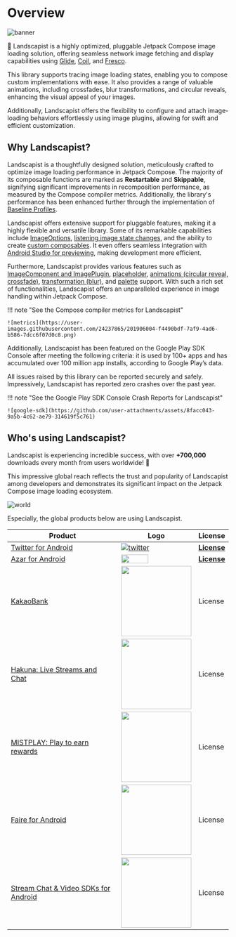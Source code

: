 # Overview

![banner](https://user-images.githubusercontent.com/24237865/127760344-bb042fe8-23e1-4014-b208-b7b549d32086.png)

🌻 Landscapist is a highly optimized, pluggable Jetpack Compose image loading solution, offering seamless network image fetching and display capabilities using [Glide](https://github.com/bumptech/glide), [Coil](https://github.com/coil-kt/coil), and [Fresco](https://github.com/facebook/fresco). 

This library supports tracing image loading states, enabling you to compose custom implementations with ease. It also provides a range of valuable animations, including crossfades, blur transformations, and circular reveals, enhancing the visual appeal of your images. 

Additionally, Landscapist offers the flexibility to configure and attach image-loading behaviors effortlessly using image plugins, allowing for swift and efficient customization. 

## Why Landscapist?

Landscapist is a thoughtfully designed solution, meticulously crafted to optimize image loading performance in Jetpack Compose. The majority of its composable functions are marked as **Restartable** and **Skippable**, signifying significant improvements in recomposition performance, as measured by the Compose compiler metrics. Additionally, the library's performance has been enhanced further through the implementation of [Baseline Profiles](https://android-developers.googleblog.com/2022/01/improving-app-performance-with-baseline.html).

Landscapist offers extensive support for pluggable features, making it a highly flexible and versatile library. Some of its remarkable capabilities include [ImageOptions](https://github.com/skydoves/landscapist#imageoptions),  [listening image state changes](https://github.com/skydoves/landscapist#listening-image-state-changes), and the ability to create [custom composables](https://github.com/skydoves/landscapist#custom-composables). It even offers seamless integration with [Android Studio for previewing](https://github.com/skydoves/landscapist#preview-on-android-studio), making development more efficient.

Furthermore, Landscapist provides various features such as [ImageComponent and ImagePlugin](https://github.com/skydoves/landscapist#imagecomponent-and-imageplugin), [placeholder](https://github.com/skydoves/landscapist#placeholder), [animations (circular reveal, crossfade)](https://github.com/skydoves/landscapist#animation), [transformation (blur)](https://github.com/skydoves/landscapist#transformation), and [palette](https://github.com/skydoves/landscapist#palette) support. With such a rich set of functionalities, Landscapist offers an unparalleled experience in image handling within Jetpack Compose.

!!! note "See the Compose compiler metrics for Landscapist"
    
    ![metrics](https://user-images.githubusercontent.com/24237865/201906004-f4490bdf-7af9-4ad6-b586-7dcc6f07d0c8.png)

Additionally, Landscapist has been featured on the Google Play SDK Console after meeting the following criteria: it is used by 100+ apps and has accumulated over 100 million app installs, according to Google Play’s data.

All issues raised by this library can be reported securely and safely. Impressively, Landscapist has reported zero crashes over the past year.

!!! note "See the Google Play SDK Console Crash Reports for Landscapist"

    ![google-sdk](https://github.com/user-attachments/assets/8facc043-9a5b-4c62-ae79-314619f5c761)

## Who's using Landscapist?

Landscapist is experiencing incredible success, with over **+700,000** downloads every month from users worldwide! 🚀 

This impressive global reach reflects the trust and popularity of Landscapist among developers and demonstrates its significant impact on the Jetpack Compose image loading ecosystem.

![world](https://user-images.githubusercontent.com/24237865/196018576-a9c87534-81a2-4618-8519-0024b67964bf.png)

Especially, the global products below are using Landscapist.

| Product                                                                                                | Logo                                                                                                                                                                                                                                                                                                                                                                                                                                                         | License                                                                                                               |
|--------------------------------------------------------------------------------------------------------|--------------------------------------------------------------------------------------------------------------------------------------------------------------------------------------------------------------------------------------------------------------------------------------------------------------------------------------------------------------------------------------------------------------------------------------------------------------|-----------------------------------------------------------------------------------------------------------------------|
| [Twitter for Android](https://play.google.com/store/apps/details?id=com.twitter.android)               | [![twitter](https://user-images.githubusercontent.com/24237865/125583182-9527dd48-433e-4e17-ae52-3f2bb544a847.jpg)](https://play.google.com/store/apps/details?id=com.twitter.android)                                                                                                                                                                                                                                                                       | **[License](https://user-images.githubusercontent.com/24237865/125583736-f0ffa76f-8f87-433b-a9fd-192231dc5e63.jpg)**  |
| [Azar for Android](https://play.google.com/store/apps/details?id=com.azarlive.android)                 | <img src="https://user-images.githubusercontent.com/24237865/155271118-2bbd5087-58b3-4360-a545-8fe4fc42efc8.jpg" width="62%" />                                                                                                                                                                                                                                                                                                                              | **[License](https://user-images.githubusercontent.com/24237865/155270807-5edcab23-2690-4c05-a068-885ee5558b25.jpeg)** |
| [KakaoBank](https://play.google.com/store/apps/details?id=com.kakaobank.channel&hl=en)                    | <img src="https://www.kapronasia.com/media/k2/items/cache/36778fed172d9c8502d2d42dc025835b_L.jpg" width="160px" />                                                                                                                                                                                                                                                                                                                            | License                                                                                                               |
| [Hakuna: Live Streams and Chat](https://play.google.com/store/apps/details?id=com.movefastcompany.bora) | <img src="https://user-images.githubusercontent.com/24237865/218469230-64747182-cda3-443c-b90f-b43728d63ffa.png" width="160px" />                                                                                                                                                                                                                                                                                                                            | License                                                                                                               |
| [MISTPLAY: Play to earn rewards](https://play.google.com/store/apps/details?id=com.mistplay.mistplay)  | <img src="https://github.com/skydoves/landscapist/assets/24237865/0693b2f6-174d-45cb-a84e-79e9839348db" width="160px" />                                                                                                                                                                                                                                                                                                                                     | License                                                                                                               |
| [Faire for Android](https://play.google.com/store/apps/details?id=com.faire.retailer&hl=en_CA&gl=US)   | <img src="https://user-images.githubusercontent.com/24237865/158280614-2740e38d-ca47-49f8-a493-3eb98d7e6b27.png" width="160px" />                                                                                                                                                                                                                                                                                                                            | License                                                                                                               |
| [Stream Chat & Video SDKs for Android](https://getstream.io/chat/sdk/android/)                         | <img src="https://user-images.githubusercontent.com/24237865/138428440-b92e5fb7-89f8-41aa-96b1-71a5486c5849.png" width="160px" /> | License                                                                                                               |
